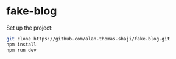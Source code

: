 # fake-blog
Set up the project:
```bash
git clone https://github.com/alan-thomas-shaji/fake-blog.git
npm install 
npm run dev
```
